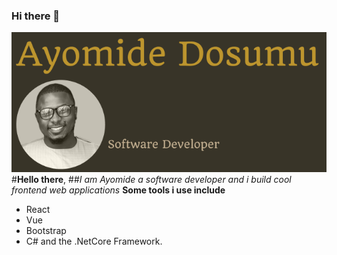 ### Hi there 👋
![Github Logo](images/logo.png)
#__Hello there__, 
##*I am Ayomide a software developer and i build cool frontend web applications*
**Some tools i use include**
* React
* Vue 
* Bootstrap
* C# and the .NetCore Framework.
<!--
**ayor/ayor** is a ✨ _special_ ✨ repository because its `README.md` (this file) appears on your GitHub profile.

Here are some ideas to get you started:

- 🔭 I’m currently working on ...
- 🌱 I’m currently learning ...
- 👯 I’m looking to collaborate on ...
- 🤔 I’m looking for help with ...
- 💬 Ask me about ...
- 📫 How to reach me: ...
- 😄 Pronouns: ...
- ⚡ Fun fact: ...
-->
